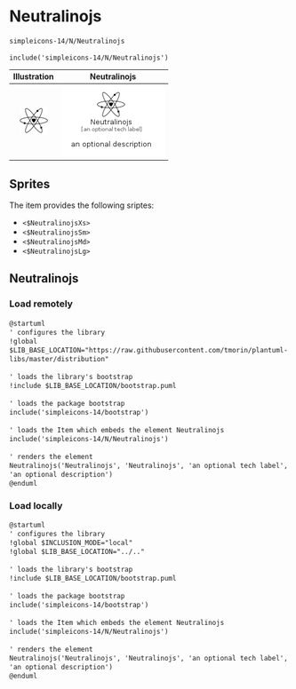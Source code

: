 # Neutralinojs


```text
simpleicons-14/N/Neutralinojs
```

```text
include('simpleicons-14/N/Neutralinojs')
```



| Illustration | Neutralinojs |
| :---: | :---: |
| ![illustration for Illustration](../../simpleicons-14/N/Neutralinojs.png) | ![illustration for Neutralinojs](../../simpleicons-14/N/Neutralinojs.Local.png) |



## Sprites
The item provides the following sriptes:

- `<$NeutralinojsXs>`
- `<$NeutralinojsSm>`
- `<$NeutralinojsMd>`
- `<$NeutralinojsLg>`





## Neutralinojs

### Load remotely
```plantuml
@startuml
' configures the library
!global $LIB_BASE_LOCATION="https://raw.githubusercontent.com/tmorin/plantuml-libs/master/distribution"

' loads the library's bootstrap
!include $LIB_BASE_LOCATION/bootstrap.puml

' loads the package bootstrap
include('simpleicons-14/bootstrap')

' loads the Item which embeds the element Neutralinojs
include('simpleicons-14/N/Neutralinojs')

' renders the element
Neutralinojs('Neutralinojs', 'Neutralinojs', 'an optional tech label', 'an optional description')
@enduml
```

### Load locally
```plantuml
@startuml
' configures the library
!global $INCLUSION_MODE="local"
!global $LIB_BASE_LOCATION="../.."

' loads the library's bootstrap
!include $LIB_BASE_LOCATION/bootstrap.puml

' loads the package bootstrap
include('simpleicons-14/bootstrap')

' loads the Item which embeds the element Neutralinojs
include('simpleicons-14/N/Neutralinojs')

' renders the element
Neutralinojs('Neutralinojs', 'Neutralinojs', 'an optional tech label', 'an optional description')
@enduml
```

